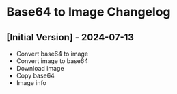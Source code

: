 # Base64 to Image Changelog

## [Initial Version] - 2024-07-13

- Convert base64 to image
- Convert image to base64
- Download image
- Copy base64
- Image info
